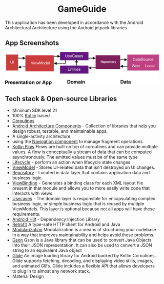 <h1 align="center">GameGuide</h1>
This application has been developed in accordance with the Android Architectural Architecture using the Android jetpack libraries.

## App Screenshots
<p align="center">
<img src="/previews/clean_arch.png" />
</p>

## Tech stack & Open-source Libraries
- Minimum SDK level 21
- 100% [Kotlin](https://kotlinlang.org/) based
- [Coroutines](https://github.com/Kotlin/kotlinx.coroutines)
- [Android Architecture Components](https://developer.android.com/topic/libraries/architecture) - Collection of libraries that help you design robust, testable, and maintainable apps.
- A single-activity architecture,
- using the [Navigation component](https://developer.android.com/guide/navigation/navigation-getting-started) to manage fragment operations.
- [Kotlin Flow](https://https://kotlinlang.org/docs/flow.html) Flows are built on top of coroutines and can provide multiple values. A flow is conceptually a stream of data that can be computed asynchronously. The emitted values must be of the same type
- [Lifecycle](https://developer.android.com/topic/libraries/architecture/lifecycle) - perform an action when lifecycle state changes
- [ViewModel](https://developer.android.com/topic/libraries/architecture/viewmodel) - Stores UI-related data that isn't destroyed on UI changes.
- [Repository](https://developer.android.com/topic/architecture/data-layer) - Located in data layer that contains application data and business logic.
- [ViewBinding](https://developer.android.com/topic/libraries/view-binding) - Generates a binding class for each XML layout file present in that module and allows you to more easily write code that interacts with views.
- [Usecases](https://developer.android.com/topic/architecture/domain-layer) - The domain layer is responsible for encapsulating complex business logic, or simple business logic that is reused by multiple ViewModels. This layer is optional because not all apps will have these requirements.
- [Android Hilt](https://developer.android.com/training/dependency-injection/hilt-android) - Dependency Injection Library
- [Retrofit](https://square.github.io/retrofit/) A type-safe HTTP client for Android and Java
- [Modularization](https://developer.android.com/topic/modularization) Modularization is a means of structuring your codebase in a way that improves maintainability and helps avoid these problems.
- [Gson](https://github.com/google/gson) Gson is a Java library that can be used to convert Java Objects into their JSON representation. It can also be used to convert a JSON string to an equivalent Java object
- [Glide](https://github.com/bumptech/glide) An image loading library for Android backed by Kotlin Coroutines. Glide supports fetching, decoding, and displaying video stills, images, and animated GIFs. Glide includes a flexible API that allows developers to plug in to almost any network stack.
- Material Design